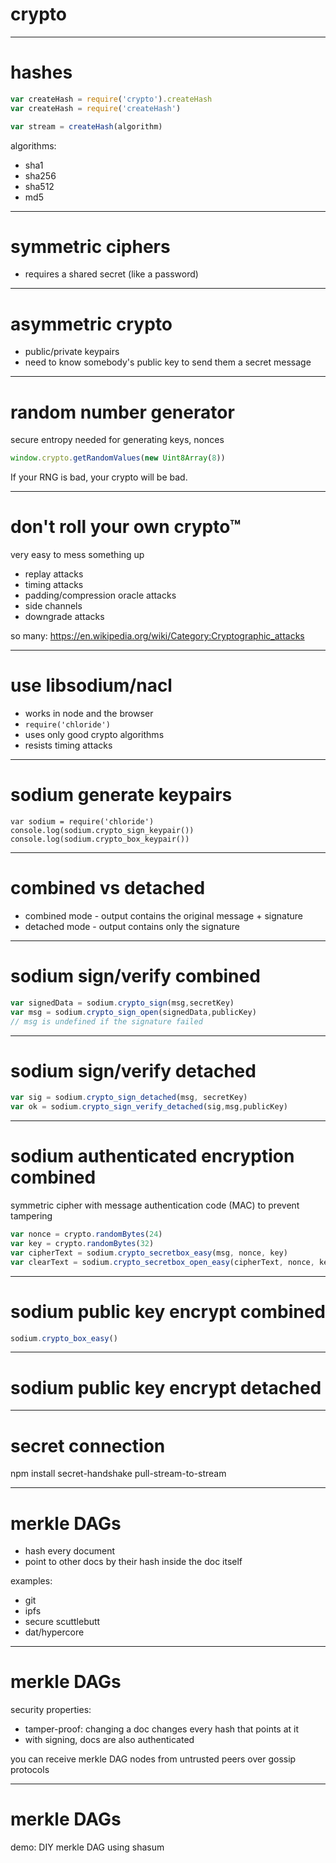 # crypto

---
# hashes

``` js
var createHash = require('crypto').createHash
var createHash = require('createHash')

var stream = createHash(algorithm)
```

algorithms:

* sha1
* sha256
* sha512
* md5

---
# symmetric ciphers

* requires a shared secret (like a password)

---
# asymmetric crypto

* public/private keypairs
* need to know somebody's public key to send them a secret message

---
# random number generator

secure entropy needed for generating keys, nonces

``` js
window.crypto.getRandomValues(new Uint8Array(8))
```

If your RNG is bad, your crypto will be bad.

---
# don't roll your own crypto™

very easy to mess something up

* replay attacks
* timing attacks
* padding/compression oracle attacks
* side channels
* downgrade attacks

so many: https://en.wikipedia.org/wiki/Category:Cryptographic_attacks

---
# use libsodium/nacl

* works in node and the browser
* `require('chloride')`
* uses only good crypto algorithms
* resists timing attacks

---
# sodium generate keypairs

```
var sodium = require('chloride')
console.log(sodium.crypto_sign_keypair())
console.log(sodium.crypto_box_keypair())
```

---
# combined vs detached

* combined mode - output contains the original message + signature
* detached mode - output contains only the signature

---
# sodium sign/verify combined

``` js
var signedData = sodium.crypto_sign(msg,secretKey)
var msg = sodium.crypto_sign_open(signedData,publicKey)
// msg is undefined if the signature failed
```

---
# sodium sign/verify detached

``` js
var sig = sodium.crypto_sign_detached(msg, secretKey)
var ok = sodium.crypto_sign_verify_detached(sig,msg,publicKey)
```

---
# sodium authenticated encryption combined

symmetric cipher with message authentication code (MAC)
to prevent tampering

``` js
var nonce = crypto.randomBytes(24)
var key = crypto.randomBytes(32)
var cipherText = sodium.crypto_secretbox_easy(msg, nonce, key)
var clearText = sodium.crypto_secretbox_open_easy(cipherText, nonce, key)
```

---
# sodium public key encrypt combined

``` js
sodium.crypto_box_easy()
```

---
# sodium public key encrypt detached

---
# secret connection

npm install secret-handshake pull-stream-to-stream

---
# merkle DAGs

* hash every document
* point to other docs by their hash inside the doc itself

examples:

* git
* ipfs
* secure scuttlebutt
* dat/hypercore

---
# merkle DAGs

security properties:

* tamper-proof: changing a doc changes every hash that points at it
* with signing, docs are also authenticated

you can receive merkle DAG nodes from untrusted peers over gossip protocols

---
# merkle DAGs

demo: DIY merkle DAG using shasum

